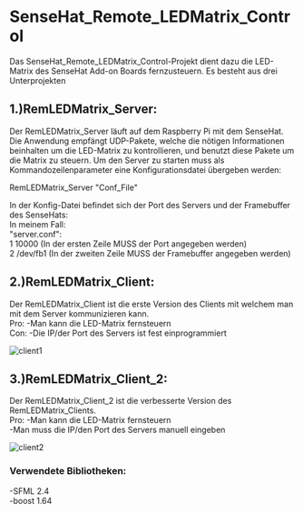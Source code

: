 # SenseHat_Remote_LEDMatrix_Control

Das SenseHat_Remote_LEDMatrix_Control-Projekt dient dazu die LED-Matrix des SenseHat Add-on Boards fernzusteuern.
Es besteht aus drei Unterprojekten

## 1.)RemLEDMatrix_Server:

Der RemLEDMatrix_Server läuft auf dem Raspberry Pi mit dem SenseHat. Die Anwendung empfängt UDP-Pakete, welche die nötigen 
Informationen beinhalten um die LED-Matrix zu kontrollieren, und benutzt diese Pakete um die Matrix zu steuern.
Um den Server zu starten muss als Kommandozeilenparameter eine Konfigurationsdatei übergeben werden:

RemLEDMatrix_Server "Conf_File"

In der Konfig-Datei befindet sich der Port des Servers und der Framebuffer des SenseHats:  
In meinem Fall:  
"server.conf":  
1 10000     (In der ersten Zeile MUSS der Port angegeben werden)  
2 /dev/fb1  (In der zweiten Zeile MUSS der Framebuffer angegeben werden)  

## 2.)RemLEDMatrix_Client:

Der RemLEDMatrix_Client ist die erste Version des Clients mit welchem man mit dem Server kommunizieren kann.  
Pro: -Man kann die LED-Matrix fernsteuern  
Con: -Die IP/der Port des Servers ist fest einprogrammiert  

![client1](https://cloud.githubusercontent.com/assets/21142935/25269229/08ff07d8-267c-11e7-8843-d160b4cc8621.PNG)

## 3.)RemLEDMatrix_Client_2:

Der RemLEDMatrix_Client_2 ist die verbesserte Version des RemLEDMatrix_Clients.  
Pro: -Man kann die LED-Matrix fernsteuern  
     -Man muss die IP/den Port des Servers manuell eingeben  
     
![client2](https://cloud.githubusercontent.com/assets/21142935/25269228/08fefa54-267c-11e7-9721-4ae58adf22eb.PNG)

### Verwendete Bibliotheken:
-SFML 2.4  
-boost 1.64

